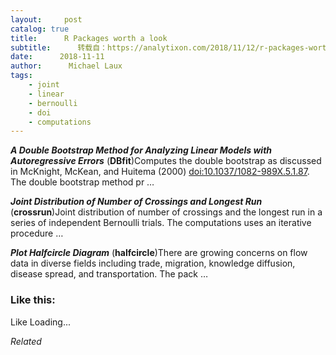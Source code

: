 ```yaml
---
layout:     post
catalog: true
title:      R Packages worth a look
subtitle:      转载自：https://analytixon.com/2018/11/12/r-packages-worth-a-look-1331/
date:      2018-11-11
author:      Michael Laux
tags:
    - joint
    - linear
    - bernoulli
    - doi
    - computations
---
```


***A Double Bootstrap Method for Analyzing Linear Models with Autoregressive Errors*** (**DBfit**)Computes the double bootstrap as discussed in McKnight, McKean, and Huitema (2000) <doi:10.1037/1082-989X.5.1.87>. The double bootstrap method pr …

***Joint Distribution of Number of Crossings and Longest Run*** (**crossrun**)Joint distribution of number of crossings and the longest run in a series of independent Bernoulli trials. The computations uses an iterative procedure …

***Plot Halfcircle Diagram*** (**halfcircle**)There are growing concerns on flow data in diverse fields including trade, migration, knowledge diffusion, disease spread, and transportation. The pack …





### Like this:

Like Loading...


*Related*


